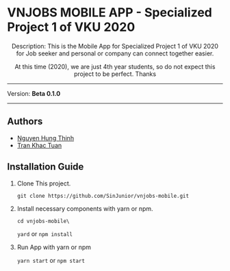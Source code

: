 # VNJOBS MOBILE APP - Specialized Project 1 of VKU 2020

<p align="center">
Description: This is the Mobile App for Specialized Project 1 of VKU 2020 for Job seeker and personal or company can connect together easier.
</p>
<p align="center">
At this time (2020), we are just 4th year students, so do not expect this project to be perfect. Thanks
</p>

------------
Version: **Beta 0.1.0**

------------

## Authors

- [Nguyen Hung Thinh](https://github.com/HungThinh0710)
- [Tran Khac Tuan](https://github.com/SinJunior)

## Installation Guide
1. Clone This project.

	`git clone https://github.com/SinJunior/vnjobs-mobile.git`
2. Install necessary components with yarn or npm.

	`cd vnjobs-mobile\ `

	`yard` or `npm install`
3. Run App with yarn or npm

  	`yarn start` or `npm start`